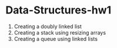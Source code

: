 # Data-Structures-hw1
1. Creating a doubly linked list 
2. Creating a stack using resizing arrays 
3. Creating a queue using linked lists
